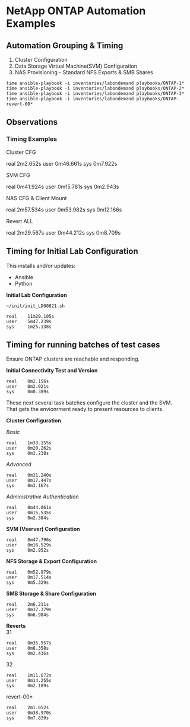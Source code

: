 # NetApp ONTAP Automation Examples



## Automation Grouping & Timing

1. Cluster Configuration
2. Data Storage Virtual Machine(SVM) Configuration
3. NAS Provisioning - Standard NFS Exports & SMB Shares

```shell
time ansible-playbook -i inventories/labondemand playbooks/ONTAP-1*
time ansible-playbook -i inventories/labondemand playbooks/ONTAP-2*
time ansible-playbook -i inventories/labondemand playbooks/ONTAP-3*
time ansible-playbook -i inventories/labondemand playbooks/ONTAP-revert-00*
```



## Observations

### Timing Examples

Cluster  CFG  

real    2m2.652s
user    0m46.661s
sys     0m7.922s

SVM CFG  

real    0m41.924s
user    0m15.781s
sys     0m2.943s

NAS CFG & Client Mount  

real    2m57.534s
user    0m53.982s
sys     0m12.166s

Revert ALL  

real    2m29.567s
user    0m44.212s
sys     0m8.709s

## Timing for Initial Lab Configuration

This installs and/or updates:
* Ansible
* Python

**Initial Lab Configuration**

`~/init/init_LD00821.sh`

```shell
real    11m20.105s
user    5m47.239s
sys     1m25.138s
```

## Timing for running batches of test cases

Ensure ONTAP clusters are reachable and responding.

**Initial Connectivity Test and Version**

```shell
real    0m2.156s
user    0m2.021s
sys     0m0.389s
```

These next several task batches configure the cluster and the SVM.  
That gets the envionrment ready to present resources to clients.  

**Cluster Configuration**

*Basic*
```shell
real    1m33.155s
user    0m20.262s
sys     0m3.238s
```

*Advanced*
```shell
real    0m31.240s
user    0m17.447s
sys     0m3.167s
```

*Administrative Authentication*
```shell
real    0m44.061s
user    0m15.535s
sys     0m2.384s
```

**SVM (Vserver) Configuration**
```shell
real    0m47.796s
user    0m16.529s
sys     0m2.952s
```

**NFS Storage & Export Configuration**
```shell
real    0m52.979s
user    0m17.514s
sys     0m5.329s
```

**SMB Storage & Share Configuration**
```shell
real    2m6.211s
user    0m37.379s
sys     0m6.984s
```

**Reverts**  
31
```shell
real    0m35.957s
user    0m8.358s
sys     0m2.436s
```

32
```shell
real    1m11.672s
user    0m14.255s
sys     0m2.189s
```

revert-00*
```shell
real    2m1.052s
user    0m38.970s
sys     0m7.839s
```